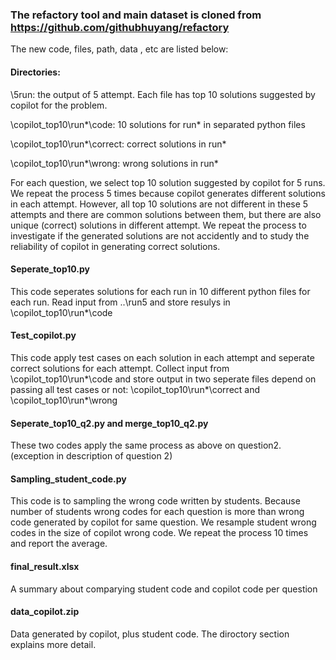 ### The refactory tool and main dataset is cloned from https://github.com/githubhuyang/refactory  <br />

The new code, files, path, data , etc are listed below: <br />

#### Directories:
\5run: the output of 5 attempt. Each file has top 10 solutions suggested by copilot for the problem. <br />

\copilot_top10\run*\code: 10 solutions for run* in separated python files <br />

\copilot_top10\run*\correct: correct solutions in run* <br />

\copilot_top10\run*\wrong: wrong solutions in run* <br />

For each question, we select top 10 solution suggested by copilot for 5 runs. We repeat the process 5 times because copilot generates different solutions in each attempt. However, all top 10 solutions are not different in these 5 attempts and there are common solutions between them, but there are also unique (correct) solutions in different attempt. We repeat the process to investigate if the generated solutions are not accidently and to study the reliability of copilot in generating correct solutions.  <br />

#### Seperate_top10.py <br />
This code seperates solutions for each run in 10 different python files for each run. Read input from ..\run5 and store resulys in \copilot_top10\run*\code <br />

#### Test_copilot.py  <br />
This code apply test cases on each solution in each attempt and seperate correct solutions for each attempt. Collect input from \copilot_top10\run*\code and store output in two seperate files depend on passing all test cases or not: \copilot_top10\run*\correct and \copilot_top10\run*\wrong <br />

#### Seperate_top10_q2.py and merge_top10_q2.py <br />
These two codes apply the same process as above on question2. (exception in description of question 2)

#### Sampling_student_code.py  <br />
This code is to sampling the wrong code written by students. Because number of students wrong codes for each question is more than wrong code generated by copilot for same question. We resample student wrong codes in the size of copilot wrong code. We repeat the process 10 times and report the average. <br />

#### final_result.xlsx
A summary about comparying student code and copilot code per question

#### data_copilot.zip
Data generated by copilot, plus student code. The diroctory section explains more detail.
